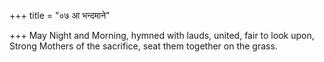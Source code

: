 +++
title = "०७ आ भन्दमाने"

+++
May Night and Morning, hymned with lauds, united, fair to look upon,  
     Strong Mothers of the sacrifice, seat them together on the grass.
